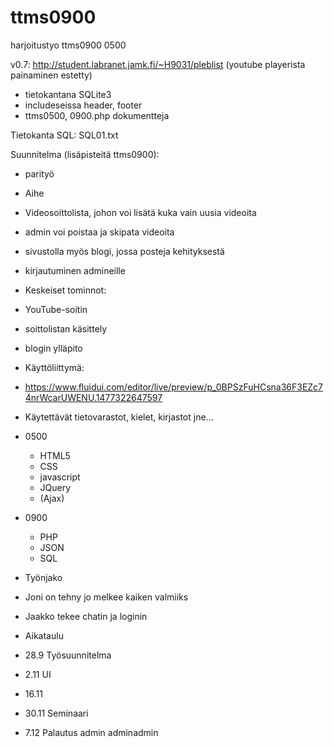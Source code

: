 # ttms0900
harjoitustyo ttms0900 0500

v0.7: http://student.labranet.jamk.fi/~H9031/pleblist (youtube playerista painaminen estetty)

- tietokantana SQLite3
- includeseissa header, footer
- ttms0500, 0900.php dokumentteja

Tietokanta SQL: SQL01.txt

Suunnitelma (lisäpisteitä ttms0900):

- parityö
- Aihe
 - Videosoittolista, johon voi lisätä kuka vain uusia videoita 
 - admin voi poistaa ja skipata videoita 
 - sivustolla myös blogi, jossa posteja kehityksestä 
 - kirjautuminen admineille
- Keskeiset tominnot:
 - YouTube-soitin
 - soittolistan käsittely
 - blogin ylläpito
- Käyttöliittymä: 
 - https://www.fluidui.com/editor/live/preview/p_0BPSzFuHCsna36F3EZc74nrWcarUWENU.1477322647597
- Käytettävät tietovarastot, kielet, kirjastot jne...
 - 0500
    - HTML5
    - CSS
    - javascript
    - JQuery
    - (Ajax)

 - 0900
    - PHP
    - JSON
    - SQL
- Työnjako
 - Joni on tehny jo melkee kaiken valmiiks
 - Jaakko tekee chatin ja loginin
- Aikataulu
 - 28.9 Työsuunnitelma
 - 2.11 UI
 - 16.11 
 - 30.11 Seminaari
 - 7.12 Palautus
admin 
adminadmin
